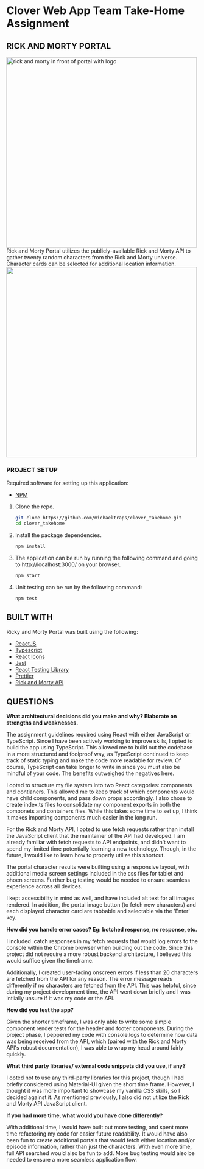 # Clover Web App Team Take-Home Assignment

## RICK AND MORTY PORTAL

<img width="500px" src="https://static.wikia.nocookie.net/logopedia/images/f/f6/Rick_and_Morty_logo.svg/revision/latest?cb=20210611111743" alt='rick and morty in front of portal with logo'/>

<br/>
Rick and Morty Portal utilizes the publicly-available Rick and Morty API to gather twenty random characters from the Rick and Morty universe. Character cards can be selected for additional location information.

<br/>

<img width="500px" src='./src/assets/RAM-Portal.gif'/>

<br/>

### PROJECT SETUP

Required software for setting up this application:

- [NPM](https://www.npmjs.com/)

1. Clone the repo.
   ```sh
   git clone https://github.com/michaeltraps/clover_takehome.git
   cd clover_takehome
   ```
2. Install the package dependencies.
   ```sh
   npm install
   ```
3. The application can be run by running the following command and going to http://localhost:3000/ on your browser.

   ```sh
   npm start
   ```

4. Unit testing can be run by the following command:

   ```sh
   npm test
   ```

## BUILT WITH

Ricky and Morty Portal was built using the following:

- [ReactJS](https://reactjs.org/)
- [Typescript](https://www.typescriptlang.org/)
- [React Icons](https://react-icons.github.io/react-icons/)
- [Jest](https://jestjs.io/)
- [React Testing Library](https://testing-library.com/docs/react-testing-library/intro/)
- [Prettier](https://prettier.io/)
- [Rick and Morty API](https://rickandmortyapi.com/documentation)

## QUESTIONS

**What architectural decisions did you make and why? Elaborate on strengths and weaknesses.**

The assignment guidelines required using React with either JavaScript or TypeScript. Since I have been actively working to improve skills, I opted to build the app using TypeScript. This allowed me to build out the codebase in a more structured and foolproof way, as TypeScript continued to keep track of static typing and make the code more readable for review. Of course, TypeScript can take longer to write in since you must also be mindful of your code. The benefits outweighed the negatives here.

I opted to structure my file system into two React categories: components and contianers. This allowed me to keep track of which components would have child components, and pass down props accordingly. I also chose to create index.ts files to consolidate my component exports in both the componets and containers files. While this takes some time to set up, I think it makes importing components much easier in the long run.

For the Rick and Morty API, I opted to use fetch requests rather than install the JavaScript client that the maintainer of the API had developed. I am already familiar with fetch requests to API endpoints, and didn't want to spend my limited time potentially learning a new technology. Though, in the future, I would like to learn how to properly utilize this shortcut.

The portal character results were builting using a responsive layout, with additional media screen settings included in the css files for tablet and phoen screens. Further bug testing would be needed to ensure seamless experience across all devices.

I kept accessibility in mind as well, and have included alt text for all images rendered. In addition, the portal image button (to fetch new characters) and each displayed character card are tabbable and selectable via the 'Enter' key.

**How did you handle error cases? Eg: botched response, no response, etc.**

I included .catch responses in my fetch requests that would log errors to the console within the Chrome browser when building out the code. Since this project did not require a more robust backend architecture, I believed this would suffice given the timeframe.

Additionally, I created user-facing onscreen errors if less than 20 characters are fetched from the API for any reason. The error message reads differently if no characters are fetched from the API. This was helpful, since during my project development time, the API went down briefly and I was intiially unsure if it was my code or the API.

**How did you test the app?**

Given the shorter timeframe, I was only able to write some simple component render tests for the header and footer components. During the project phase, I peppered my code with console.logs to determine how data was being received from the API, which (paired with the Rick and Morty API's robust documentation), I was able to wrap my head around fairly quickly.

**What third party libraries/ external code snippets did you use, if any?**

I opted not to use any third-party libraries for this project, though I had briefly considered using Material-UI given the short time frame. However, I thought it was more important to showcase my vanilla CSS skills, so I decided against it. As mentioned previously, I also did not utilize the Rick and Morty API JavaScript client.

**If you had more time, what would you have done differently?**

With additional time, I would have built out more testing, and spent more time refactoring my code for easier future readability. It would have also been fun to create additional portals that would fetch either location and/or episode information, rather than just the characters. With even more time, full API searched would also be fun to add. More bug testing would also be needed to ensure a more seamless application flow.
